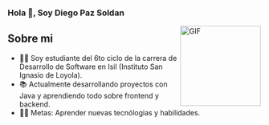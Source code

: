
### Hola 👋, Soy Diego Paz Soldan

<img align="right" alt="GIF" height="160px" src="https://c.tenor.com/GN73MKBawZYAAAAi/busy-cute.gif" />

## Sobre mi

- 👨‍💻 Soy estudiante del 6to ciclo de la carrera de Desarrollo de Software en Isil (Instituto San Ignasio de Loyola).
- 📚 Actualmente desarrollando proyectos con Java y aprendiendo todo sobre frontend y backend.
- 💪🏼 Metas: Aprender nuevas tecnólogias y habilidades.
